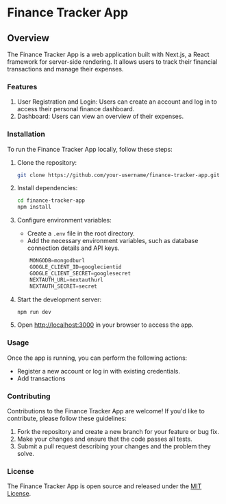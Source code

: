 # Finance Tracker App

## Overview

The Finance Tracker App is a web application built with Next.js, a React framework for server-side rendering. It allows users to track their financial transactions and manage their expenses.

### Features

1. User Registration and Login: Users can create an account and log in to access their personal finance dashboard.
2. Dashboard: Users can view an overview of their  expenses.

### Installation

To run the Finance Tracker App locally, follow these steps:

1. Clone the repository:

    ```bash
    git clone https://github.com/your-username/finance-tracker-app.git
    ```

2. Install dependencies:

    ```bash
    cd finance-tracker-app
    npm install
    ```

3. Configure environment variables:
    - Create a `.env` file in the root directory.
    - Add the necessary environment variables, such as database connection details and API keys.

    ```js
        MONGODB=mongodburl
        GOOGLE_CLIENT_ID=googlecientid
        GOOGLE_CLIENT_SECRET=googlesecret
        NEXTAUTH_URL=nextauthurl
        NEXTAUTH_SECRET=secret
    ```

4. Start the development server:

    ```bash
    npm run dev
    ```

5. Open [http://localhost:3000](http://localhost:3000) in your browser to access the app.

### Usage

Once the app is running, you can perform the following actions:

- Register a new account or log in with existing credentials.
- Add transactions

### Contributing

Contributions to the Finance Tracker App are welcome! If you'd like to contribute, please follow these guidelines:

1. Fork the repository and create a new branch for your feature or bug fix.
2. Make your changes and ensure that the code passes all tests.
3. Submit a pull request describing your changes and the problem they solve.

### License

The Finance Tracker App is open source and released under the [MIT License](https://opensource.org/licenses/MIT).
